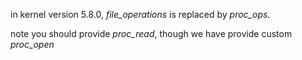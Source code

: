 in kernel version 5.8.0, *file_operations* is replaced by *proc_ops*.

note you should provide *proc_read*, though we have provide custom *proc_open*